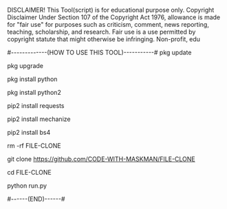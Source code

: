 DISCLAIMER!
This Tool(script) is for educational purpose only. Copyright Disclaimer Under Section 107 of the Copyright Act 1976, allowance is made for "fair use" for purposes such as criticism, comment, news reporting, teaching, scholarship, and research. Fair use is a use permitted by copyright statute that might otherwise be infringing. Non-profit, edu

#-------------(HOW TO USE THIS TOOL)-----------#
pkg update

pkg upgrade

pkg install python

pkg install python2

pip2 install requests

pip2 install mechanize

pip2 install bs4

rm -rf FILE-CLONE

git clone https://github.com/CODE-WITH-MASKMAN/FILE-CLONE

cd FILE-CLONE

python run.py


#------(END)------#
